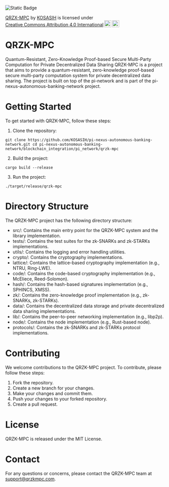 ![Static Badge](https://img.shields.io/badge/%F0%9F%92%BB-QRZKMPC-gold)

<p xmlns:cc="http://creativecommons.org/ns#" xmlns:dct="http://purl.org/dc/terms/"><a property="dct:title" rel="cc:attributionURL" href="https://github.com/KOSASIH/pi-nexus-autonomous-banking-network/tree/main/blockchain_integration/pi_network/qrzk-mpc">QRZX-MPC</a> by <a rel="cc:attributionURL dct:creator" property="cc:attributionName" href="https://www.linkedin.com/in/kosasih-81b46b5a">KOSASIH</a> is licensed under <a href="https://creativecommons.org/licenses/by/4.0/?ref=chooser-v1" target="_blank" rel="license noopener noreferrer" style="display:inline-block;">Creative Commons Attribution 4.0 International<img style="height:22px!important;margin-left:3px;vertical-align:text-bottom;" src="https://mirrors.creativecommons.org/presskit/icons/cc.svg?ref=chooser-v1" alt=""><img style="height:22px!important;margin-left:3px;vertical-align:text-bottom;" src="https://mirrors.creativecommons.org/presskit/icons/by.svg?ref=chooser-v1" alt=""></a></p>

# QRZK-MPC

Quantum-Resistant, Zero-Knowledge Proof-based Secure Multi-Party Computation for Private Decentralized Data Sharing
QRZK-MPC is a project that aims to provide a quantum-resistant, zero-knowledge proof-based secure multi-party computation system for private decentralized data sharing. The project is built on top of the pi-network and is part of the pi-nexus-autonomous-banking-network project.

# Getting Started

To get started with QRZK-MPC, follow these steps:

1. Clone the repository:

`git clone https://github.com/KOSASIH/pi-nexus-autonomous-banking-network.git
cd pi-nexus-autonomous-banking-network/blockchain_integration/pi_network/qrzk-mpc`

2. Build the project:

`cargo build --release`

3. Run the project:

`./target/release/qrzk-mpc`

# Directory Structure

The QRZK-MPC project has the following directory structure:

- src/: Contains the main entry point for the QRZK-MPC system and the library implementation.
- tests/: Contains the test suites for the zk-SNARKs and zk-STARKs implementations.
- utils/: Contains the logging and error handling utilities.
- crypto/: Contains the cryptography implementations.
- lattice/: Contains the lattice-based cryptography implementation (e.g., NTRU, Ring-LWE).
- code/: Contains the code-based cryptography implementation (e.g., McEliece, Reed-Solomon).
- hash/: Contains the hash-based signatures implementation (e.g., SPHINCS, XMSS).
- zk/: Contains the zero-knowledge proof implementation (e.g., zk-SNARKs, zk-STARKs).
- data/: Contains the decentralized data storage and private decentralized data sharing implementations.
- lib/: Contains the peer-to-peer networking implementation (e.g., libp2p).
- node/: Contains the node implementation (e.g., Rust-based node).
- protocols/: Contains the zk-SNARKs and zk-STARKs protocol implementations.

# Contributing

We welcome contributions to the QRZK-MPC project. To contribute, please follow these steps:

1. Fork the repository.
2. Create a new branch for your changes.
3. Make your changes and commit them.
4. Push your changes to your forked repository.
5. Create a pull request.

# License

QRZK-MPC is released under the MIT License.

# Contact

For any questions or concerns, please contact the QRZK-MPC team at support@qrzkmpc.com.

